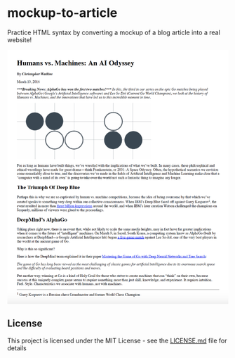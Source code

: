# mockup-to-article
Practice HTML syntax by converting a mockup of a blog article into a real website!

![screenShoot](https://github.com/weekendchow/mockup-to-article/blob/master/images/screenShoot.png)


## License

This project is licensed under the MIT License - see the [LICENSE.md](LICENSE.md) file for details
